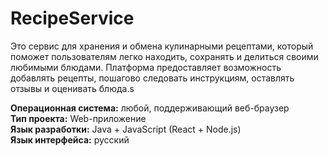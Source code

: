 # RecipeService

Это сервис для хранения и обмена кулинарными рецептами, который поможет пользователям легко находить, сохранять и делиться своими любимыми блюдами. Платформа предоставляет возможность добавлять рецепты, пошагово следовать инструкциям, оставлять отзывы и оценивать блюда.s

**Операционная система:** любой, поддерживающий веб-браузер  
**Тип проекта:** Web-приложение  
**Язык разработки:** Java + JavaScript (React + Node.js)  
**Язык интерфейса:** русский
